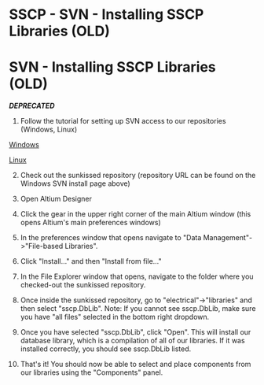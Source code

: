 # SSCP - SVN - Installing SSCP Libraries (OLD)

# SVN - Installing SSCP Libraries (OLD)

***DEPRECATED***

1. Follow the tutorial for setting up SVN access to our repositories (Windows, Linux)

[Windows](/home/sscp-2020-2021/electrical-2020-2021/electrical-fundamentals/svn-using-tortoisesvn)

[ Linux](https://www.tutorialspoint.com/svn/index.htm)

2. Check out the sunkissed repository (repository URL can be found on the Windows SVN install page above)

3. Open Altium Designer

4. Click the gear in the upper right corner of the main Altium window (this opens Altium's main preferences windows)

5. In the preferences window that opens navigate to "Data Management"->"File-based Libraries".

6. Click "Install..." and then "Install from file..."

7. In the File Explorer window that opens, navigate to the folder where you checked-out the sunkissed repository.

8. Once inside the sunkissed repository, go to "electrical"->"libraries" and then select "sscp.DbLib". Note: If you cannot see sscp.DbLib, make sure you have "all files" selected in the bottom right dropdown.

9. Once you have selected "sscp.DbLib", click "Open". This will install our database library, which is a compilation of all of our libraries. If it was installed correctly, you should see sscp.DbLib listed.

10. That's it! You should now be able to select and place components from our libraries using the "Components" panel.

